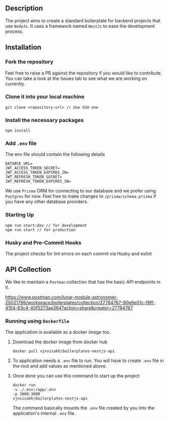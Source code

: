 ## Description

The project aims to create a standard boilerplate for backend projects that use `NodeJs`. It uses a framework named `NestJs` to ease the development process.

## Installation

### Fork the repository <br />
Feel free to raise a PR against the repository if you would like to contribute. You can take a look at the Issues tab to see what we are working on currently.

### Clone it into your local machine
```
git clone <repository-url> // Use SSH one
```

### Install the necessary packages
```
npm install
```

### Add `.env` file

The env file should contain the following details

```
DATABSE_URL=
JWT_ACCESS_TOKEN_SECRET=
JWT_ACCESS_TOKEN_EXPIRES_IN=
JWT_REFRESH_TOKEN_SECRET=
JWT_REFRESH_TOKEN_EXPIRES_IN=
```

We use `Prisma` ORM for connecting to our database and we prefer using `Postgres` for now. Feel free to make changes to `/prisma/schema.prisma` if you have any other database providers.

### Starting Up
```
npm run start:dev // for development
npm run start // for production
```

### Husky and Pre-Commit Hooks

The project checks for lint errors on each commit via Husky and eslint

## API Collection

We like to maintain a `Postman` collection that has the basic API endpoints in it. 

https://www.postman.com/lunar-module-astronomer-25021796/workspace/boilerplates/collection/27784767-90e6e01c-f8ff-4154-83c4-40f5273ae364?action=share&creator=27784767

 
 ### Running using `Dockerfile`
 The application is available as a docker image too.

 1. Download the docker image from docker hub

    ``` 
    docker pull vjnvisakh/boilerplates-nestjs-api
    ```
 2. To application needs a `.env` file to run. You will have to create `.env` file in the root and add values as mentioned above.
 3. Once done you can use this command to start up the project
    ```
    docker run 
    -v ./.env:/app/.env 
    -p 3000:3000 
    vjnvisakh/boilerplates-nestjs-api
    ``` 

    The command basically mounts the `.env` file created by you into the application's internal `.env` file.
